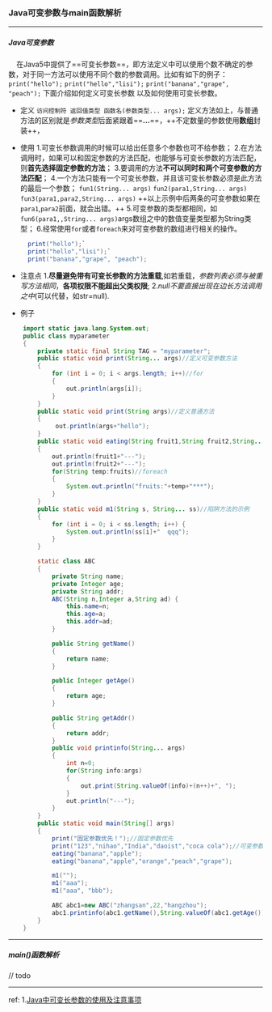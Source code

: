 ### Java可变参数与main函数解析
- - -

##### Java可变参数
&nbsp;&nbsp;&nbsp;&nbsp;在Java5中提供了==可变长参数==，即方法定义中可以使用个数不确定的参数，对于同一方法可以使用不同个数的参数调用。比如有如下的例子：
`print("hello");`
`print("hello","lisi");`
`print("banana","grape", "peach");`
下面介绍如何定义可变长参数 以及如何使用可变长参数。
- 定义
  `访问控制符 返回值类型 函数名(参数类型... args);`
  定义方法如上，与普通方法的区别就是*参数类型*后面紧跟着==**...**==，++不定数量的参数使用**数组**封装++，
- 使用
  1.可变长参数调用的时候可以给出任意多个参数也可不给参数；
  2.在方法调用时，如果可以和固定参数的方法匹配，也能够与可变长参数的方法匹配，则**首先选择固定参数的方法**；
  3.要调用的方法**不可以同时和两个可变参数的方法匹配**；
  4.一个方法只能有一个可变长参数，并且该可变长参数必须是此方法的最后一个参数；
  `fun1(String... args)`
  `fun2(para1,String... args)`
  `fun3(para1,para2,String... args)`
  ++以上示例中后两条的可变参数如果在`para1`,`para2`前面，就会出错。++
  5.可变参数的类型都相同，如`fun6(para1,,String... args)`args数组之中的数值变量类型都为String类型；
  6.经常使用`for`或者`foreach`来对可变参数的数组进行相关的操作。
    ```java
      print("hello");`
      print("hello","lisi");`
      print("banana","grape", "peach");
    ```

- 注意点
  1.**尽量避免带有可变长参数的方法重载**,如若重载，*参数列表必须与被重写方法相同*，**各项权限不能超出父类权限**;
  2.*null不要直接出现在边长方法调用之中*(可以代替，如str=null).

- 例子
```java
    import static java.lang.System.out;
    public class myparameter
    {
        private static final String TAG = "myparameter";
        public static void print(String... args)//定义可变参数方法
        {
            for (int i = 0; i < args.length; i++)//for
            {
                out.println(args[i]);
            }
        }
        public static void print(String args)//定义普通方法
        {
             out.println(args+"hello");
        }
        public static void eating(String fruit1,String fruit2,String... fruits)
        {
            out.println(fruit1+"---");
            out.println(fruit2+"---");
            for(String temp:fruits)//foreach
            {
                System.out.println("fruits:"+temp+"***");
            }
        }
        public static void m1(String s, String... ss)//陷阱方法的示例
        {
            for (int i = 0; i < ss.length; i++) {
                System.out.println(ss[i]+"  qqq");
            }
        }

        static class ABC
        {
            private String name;
            private Integer age;
            private String addr;
            ABC(String n,Integer a,String ad) {
                this.name=n;
                this.age=a;
                this.addr=ad;
            }

            public String getName()
            {
                return name;
            }

            public Integer getAge()
            {
                return age;
            }

            public String getAddr()
            {
                return addr;
            }
            public void printinfo(String... args)
            {
                int n=0;
                for(String info:args)
                {
                    out.print(String.valueOf(info)+(n++)+", ");
                }
                out.println("---");
            }
        }
        public static void main(String[] args)
        {
            print("固定参数优先！");//固定参数优先
            print("123","nihao","India","daoist","coca cola");//可变参数
            eating("banana","apple");
            eating("banana","apple","orange","peach","grape");

            m1("");
            m1("aaa");
            m1("aaa", "bbb");

            ABC abc1=new ABC("zhangsan",22,"hangzhou");
            abc1.printinfo(abc1.getName(),String.valueOf(abc1.getAge()),abc1.getAddr());
        }
    }
```
- - -



##### main()函数解析
// todo

- - -
ref:
1.[Java中可变长参数的使用及注意事项](http://www.cnblogs.com/lanxuezaipiao/p/3190673.html)